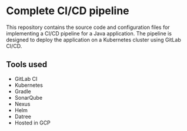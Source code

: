 # Complete CI/CD pipeline
This repository contains the source code and configuration files for implementing a CI/CD pipeline for a Java application. The pipeline is designed to deploy the application on a Kubernetes cluster using GitLab CI/CD.

## Tools used
* GitLab CI
* Kubernetes
* Gradle
* SonarQube
* Nexus
* Helm
* Datree
* Hosted in GCP 